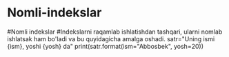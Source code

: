 # Nomli-indekslar
#Nomli indekslar
#Indekslarni raqamlab ishlatishdan tashqari, ularni nomlab ishlatsak ham bo'ladi va bu quyidagicha amalga oshadi.
satr="Uning ismi {ism}, yoshi {yosh} da"
print(satr.format(ism="Abbosbek", yosh=20))
